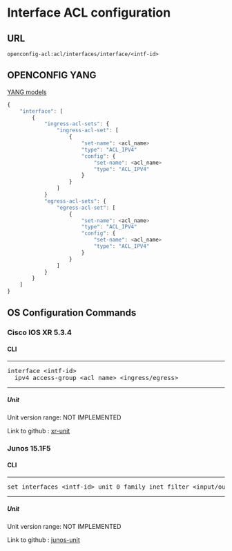 # Interface ACL configuration

## URL

```
openconfig-acl:acl/interfaces/interface/<intf-id>
```

## OPENCONFIG YANG

[YANG models](https://github.com/FRINXio/openconfig/tree/master/interfaces/src/main/yang)

```javascript
{
    "interface": [
        {
            "ingress-acl-sets": {
                "ingress-acl-set": [
                    {
                        "set-name": <acl_name>
                        "type": "ACL_IPV4"
                        "config": {
                            "set-name": <acl_name>
                            "type": "ACL_IPV4"
                        }
                    }
                ]
            }
            "egress-acl-sets": {
                "egress-acl-set": [
                    {
                        "set-name": <acl_name>
                        "type": "ACL_IPV4"
                        "config": {
                            "set-name": <acl_name>
                            "type": "ACL_IPV4"
                        }
                    }
                ]
            }
        }
    ]
}

```

## OS Configuration Commands

### Cisco IOS XR 5.3.4

#### CLI

---
<pre>
interface &lt;intf-id&gt;
  ipv4 access-group &lt;acl_name&gt; &lt;ingress/egress&gt;
</pre>
---

##### Unit

Unit version range: NOT IMPLEMENTED

Link to github : [xr-unit]()

### Junos 15.1F5

#### CLI

---
<pre>
set interfaces &lt;intf-id&gt; unit 0 family inet filter &lt;input/output&gt; &lt;acl_name&gt;
</pre>
---

##### Unit

Unit version range: NOT IMPLEMENTED

Link to github : [junos-unit]()
